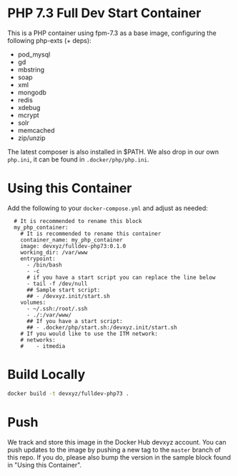 # PHP 7.3 Full Dev Start Container
This is a PHP container using fpm-7.3 as a base image, configuring the following php-exts (+ deps):
- pod_mysql
- gd
- mbstring
- soap
- xml
- mongodb
- redis
- xdebug
- mcrypt
- solr
- memcached
- zip/unzip

The latest composer is also installed in $PATH. We also drop in our own `php.ini`, it can be
found in `.docker/php/php.ini`. 

# Using this Container
Add the following to your `docker-compose.yml` and adjust as needed:

```
  # It is recommended to rename this block
  my_php_container:
    # It is recommended to rename this container
    container_name: my_php_container
    image: devxyz/fulldev-php73:0.1.0
    working_dir: /var/www
    entrypoint:
      - /bin/bash
      - -c
      # if you have a start script you can replace the line below
      - tail -f /dev/null
      ## Sample start script:
      ## - /devxyz.init/start.sh
    volumes:
      - ~/.ssh:/root/.ssh
      - ./:/var/www/
      ## If you have a start script:
      ## - .docker/php/start.sh:/devxyz.init/start.sh
    # If you would like to use the ITM network:
    # networks:
    #    - itmedia
```


# Build Locally
```bash
docker build -t devxyz/fulldev-php73 .
```

# Push
We track and store this image in the Docker Hub devxyz account. You can push updates
to the image by pushing a new tag to the `master` branch of this repo. If you do,
please also bump the version in the sample block found in "Using this Container".
